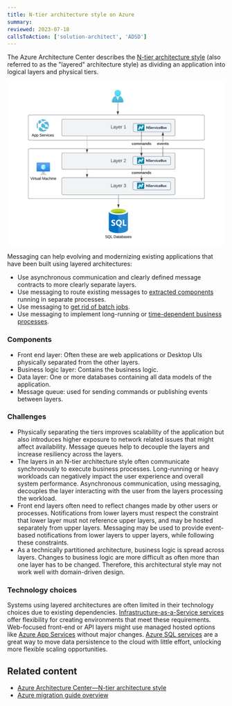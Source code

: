 ```yaml
---
title: N-tier architecture style on Azure
summary:
reviewed: 2023-07-18
callsToAction: ['solution-architect', 'ADSD']
---
```


The Azure Architecture Center describes the [N-tier architecture style](https://learn.microsoft.com/en-us/azure/architecture/guide/architecture-styles/n-tier) (also referred to as the "layered" architecture style) as dividing an application into logical layers and physical tiers.

![](azure-layered-architecture.png)

Messaging can help evolving and modernizing existing applications that have been built using layered architectures:

* Use asynchronous communication and clearly defined message contracts to more clearly separate layers.
* Use messaging to route existing messages to [extracted components](https://codeopinion.com/splitting-up-a-monolith-into-microservices/) running in separate processes.
* Use messaging to [get rid of batch jobs](https://particular.net/blog/death-to-the-batch-job).
* Use messaging to implement long-running or [time-dependent business processes](https://particular.net/webinars/got-the-time).

### Components

* Front end layer: Often these are web applications or Desktop UIs physically separated from the other layers.
* Business logic layer: Contains the business logic.
* Data layer: One or more databases containing all data models of the application.
* Message queue: used for sending commands or publishing events between layers.

### Challenges

* Physically separating the tiers improves scalability of the application but also introduces higher exposure to network related issues that might affect availability. Message queues help to decouple the layers and increase resiliency across the layers.
* The layers in an N-tier architecture style often communicate synchronously to execute business processes. Long-running or heavy workloads can negatively impact the user experience and overall system performance. Asynchronous communication, using messaging, decouples the layer interacting with the user from the layers processing the workload.
* Front end layers often need to reflect changes made by other users or processes. Notifications from lower layers must respect the constraint that lower layer must not reference upper layers, and may be hosted separately from upper layers. Messaging may be used to provide event-based notifications from lower layers to upper layers, while following these constraints.
* As a technically partitioned architecture, business logic is spread across layers. Changes to business logic are more difficult as often more than one layer has to be changed. Therefore, this architectural style may not work well with domain-driven design.

### Technology choices

Systems using layered architectures are often limited in their technology choices due to existing dependencies. [Infrastructure-as-a-Service services](/architecture/azure/compute.md#infrastructure-as-a-service) offer flexibility for creating environments that meet these requirements. Web-focused front-end or API layers might use managed hosted options like [Azure App Services](/architecture/azure/compute.md#platform-as-a-service-azure-app-services) without major changes. [Azure SQL services](/architecture/azure/data-stores.md#azure-sql-database) are a great way to move data persistence to the cloud with little effort, unlocking more flexible scaling opportunities.

## Related content

* [Azure Architecture Center—N-tier architecture style](https://learn.microsoft.com/en-us/azure/architecture/guide/architecture-styles/n-tier)
* [Azure migration guide overview](https://learn.microsoft.com/en-us/azure/cloud-adoption-framework/migrate/azure-migration-guide/)
